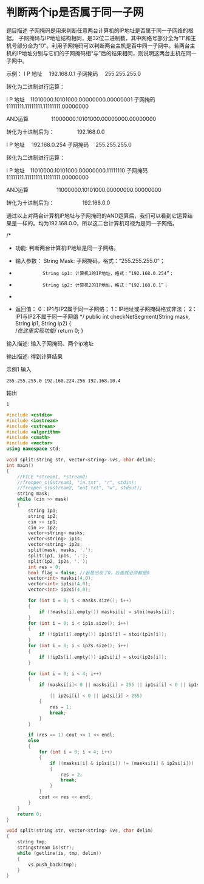 # 判断两个ip是否属于同一子网

题目描述
子网掩码是用来判断任意两台计算机的IP地址是否属于同一子网络的根据。
子网掩码与IP地址结构相同，是32位二进制数，其中网络号部分全为“1”和主机号部分全为“0”。利用子网掩码可以判断两台主机是否中同一子网中。若两台主机的IP地址分别与它们的子网掩码相“与”后的结果相同，则说明这两台主机在同一子网中。

示例：
I P 地址　 192.168.0.1
子网掩码　 255.255.255.0

转化为二进制进行运算：

I P 地址　11010000.10101000.00000000.00000001
子网掩码　11111111.11111111.11111111.00000000

AND运算
 　　　　11000000.10101000.00000000.00000000

转化为十进制后为：
 　　　　192.168.0.0

 

I P 地址　 192.168.0.254
子网掩码　 255.255.255.0


转化为二进制进行运算：

I P 地址　11010000.10101000.00000000.11111110
子网掩码　11111111.11111111.11111111.00000000

AND运算
　　　　　11000000.10101000.00000000.00000000

转化为十进制后为：
　　　　　192.168.0.0

通过以上对两台计算机IP地址与子网掩码的AND运算后，我们可以看到它运算结果是一样的。均为192.168.0.0，所以这二台计算机可视为是同一子网络。

/* 
* 功能: 判断两台计算机IP地址是同一子网络。 
* 输入参数：    String Mask: 子网掩码，格式：“255.255.255.0”； 
*               String ip1: 计算机1的IP地址，格式：“192.168.0.254”；
*               String ip2: 计算机2的IP地址，格式：“192.168.0.1”；
*               

* 返回值：      0：IP1与IP2属于同一子网络；     1：IP地址或子网掩码格式非法；    2：IP1与IP2不属于同一子网络
*/ 
public int checkNetSegment(String mask, String ip1, String ip2) 
{     
    /*在这里实现功能*/
    return 0;
}



输入描述:
输入子网掩码、两个ip地址

输出描述:
得到计算结果

示例1
输入
```
255.255.255.0 192.168.224.256 192.168.10.4
```
输出
```
1
```



```c++
#include <cstdio>
#include <iostream>
#include <sstream>
#include <algorithm>
#include <cmath>
#include <vector>
using namespace std;

void split(string str, vector<string> &vs, char delim);
int main()
{
	//FILE *stream1, *stream2;
	//freopen_s(&stream1, "in.txt", "r", stdin);
	//freopen_s(&stream2, "out.txt", "w", stdout);
	string mask;
	while (cin >> mask)
	{
		string ip1;
		string ip2;
		cin >> ip1;
		cin >> ip2;
		vector<string> masks;
		vector<string> ip1s;
		vector<string> ip2s;
		split(mask, masks, '.');
		split(ip1, ip1s, '.');
		split(ip2, ip2s, '.');
		int res = 0;
		bool flag = false; //若是出现了0，后面就必须都是0
		vector<int> masksi(4,0);
		vector<int> ip1si(4,0);
		vector<int> ip2si(4,0);

		for (int i = 0; i < masks.size(); i++)
		{
			if (!masks[i].empty()) masksi[i] = stoi(masks[i]);
		}
		for (int i = 0; i < ip1s.size(); i++)
		{
			if (!ip1s[i].empty()) ip1si[i] = stoi(ip1s[i]);
		}
		for (int i = 0; i < ip2s.size(); i++)
		{
			if (!ip2s[i].empty()) ip2si[i] = stoi(ip2s[i]);
		}

		for (int i = 0; i < 4; i++)
		{
			if (masksi[i]< 0 || masksi[i] > 255 || ip1si[i] < 0 || ip1si[i] > 255

				|| ip2si[i] < 0 || ip2si[i] > 255)
			{
				res = 1;
				break;
			}
		}

		if (res == 1) cout << 1 << endl;
		else
		{
			for (int i = 0; i < 4; i++)
			{
				if ((masksi[i] & ip1si[i]) != (masksi[i] & ip2si[i]))
				{
					res = 2;
					break;
				}
			}
			cout << res << endl;
		}
	}
	return 0;
}

void split(string str, vector<string> &vs, char delim)
{
	string tmp;
	stringstream is(str);
	while (getline(is, tmp, delim))
	{
		vs.push_back(tmp);
	}
}
```